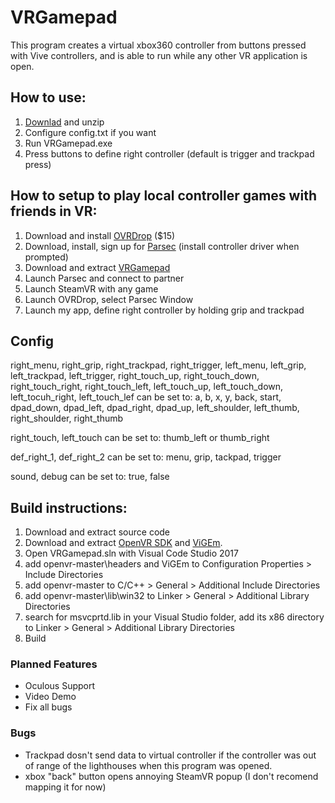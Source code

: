 # VRGamepad
This program creates a virtual xbox360 controller from buttons pressed with Vive controllers, and is able to run while any other VR application is open.

## How to use:
1. [Downlad](https://github.com/markviews/VRGamepad/files/2762776/VRGamepad.1.0.zip) and unzip
2. Configure config.txt if you want
3. Run VRGamepad.exe
4. Press buttons to define right controller (default is trigger and trackpad press)

## How to setup to play local controller games with friends in VR:
1. Download and install [OVRDrop](https://store.steampowered.com/app/586210/OVRdrop/) ($15)
2. Download, install, sign up for [Parsec](https://parsecgaming.com/downloads) (install controller driver when prompted)
3. Download and extract [VRGamepad](https://github.com/markviews/VRGamepad/files/2762776/VRGamepad.1.0.zip)
4. Launch Parsec and connect to partner
5. Launch SteamVR with any game
6. Launch OVRDrop, select Parsec Window
7. Launch my app, define right controller by holding grip and trackpad

## Config
right_menu, right_grip, right_trackpad, right_trigger, left_menu, left_grip, left_trackpad, left_trigger, right_touch_up, right_touch_down, right_touch_right, right_touch_left, left_touch_up, left_touch_down, left_tocuh_right, left_touch_lef can be set to:
a, b, x, y, back, start, dpad_down, dpad_left, dpad_right, dpad_up, left_shoulder, left_thumb, right_shoulder, right_thumb

right_touch, left_touch can be set to:
thumb_left or thumb_right

def_right_1, def_right_2 can be set to:
menu, grip, tackpad, trigger

sound, debug can be set to:
true, false

## Build instructions:
1. Download and extract source code
2. Download and extract [OpenVR SDK](https://github.com/ValveSoftware/openvr) and [ViGEm](https://github.com/nefarius/ViGEm).
3. Open VRGamepad.sln with Visual Code Studio 2017
4. add openvr-master\headers and ViGEm to Configuration Properties > Include Directories
5. add openvr-master to C/C++ > General > Additional Include Directories
6. add openvr-master\lib\win32 to Linker > General > Additional Library Directories
7. search for msvcprtd.lib in your Visual Studio folder, add its x86 directory to Linker > General > Additional Library Directories 
8. Build

### Planned Features
- Oculous Support
- Video Demo
- Fix all bugs

### Bugs
- Trackpad dosn't send data to virtual controller if the controller was out of range of the lighthouses when this program was opened.
- xbox "back" button opens annoying SteamVR popup (I don't recomend mapping it for now)
